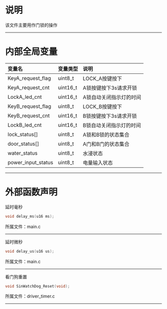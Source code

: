 # 说明

该文件主要用作门锁的操作

---

# 内部全局变量

| 变量名 | 变量类型 | 说明 |
| :--- | :--- | :--- |
| KeyA\_request\_flag | uint8\_t | LOCK\_A按键按下 |
| KeyA\_request\_cnt | uint16\_t | A锁按键按下3s请求开锁 |
| LockA\_led\_cnt | uint16\_t | A锁自动关闭指示灯的时间 |
| KeyB\_request\_flag | uint8\_t | LOCK\_B按键按下 |
| KeyB\_request\_cnt | uint16\_t | B锁按键按下3s请求开锁 |
| LockB\_led\_cnt | uint16\_t | B锁自动关闭指示灯的时间 |
| lock\_status\[\] | uint8\_t | A锁和B锁的状态集合 |
| door\_status\[\] | uint8\_t | A门和B门的状态集合 |
| water\_status | uint8\_t | 水浸状态 |
| power\_input\_status | uint8\_t | 电量输入状态 |

---

# 外部函数声明

延时毫秒

```c
void delay_ms(u16 ms);
```

所属文件：main.c

---

延时微秒

```c
void delay_us(u16 us);
```

所属文件：main.c

---

看门狗重置

```c
void SinWatchDog_Reset(void);
```

所属文件：driver\_timer.c

---

















